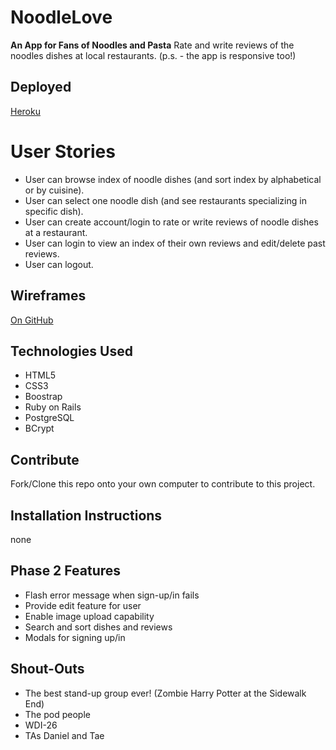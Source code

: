 # NoodleLove
**An App for Fans of Noodles and Pasta**
Rate and write reviews of the noodles dishes at local restaurants.
(p.s. - the app is responsive too!)

## Deployed
[Heroku](https://limitless-taiga-37031.herokuapp.com/)

# User Stories
* User can browse index of noodle dishes (and sort index by alphabetical or by cuisine).
* User can select one noodle dish (and see restaurants specializing in specific dish).
* User can create account/login to rate or write reviews of noodle dishes at a restaurant.
* User can login to view an index of their own reviews and edit/delete past reviews.
* User can logout.

## Wireframes
[On GitHub](https://github.com/cjyueh/NoodleLoveApp/tree/master/project-planning)

## Technologies Used
* HTML5
* CSS3
* Boostrap
* Ruby on Rails
* PostgreSQL
* BCrypt

## Contribute
Fork/Clone this repo onto your own computer to contribute to this project.

## Installation Instructions
none

## Phase 2 Features
* Flash error message when sign-up/in fails
* Provide edit feature for user
* Enable image upload capability
* Search and sort dishes and reviews
* Modals for signing up/in

## Shout-Outs
* The best stand-up group ever! (Zombie Harry Potter at the Sidewalk End)
* The pod people
* WDI-26
* TAs Daniel and Tae